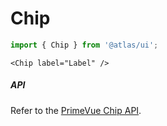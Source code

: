 # Chip
```ts
import { Chip } from '@atlas/ui';
```

```vue
<Chip label="Label" />
```

##### API

Refer to the [PrimeVue Chip API](https://primevue.org/chip/#api).

